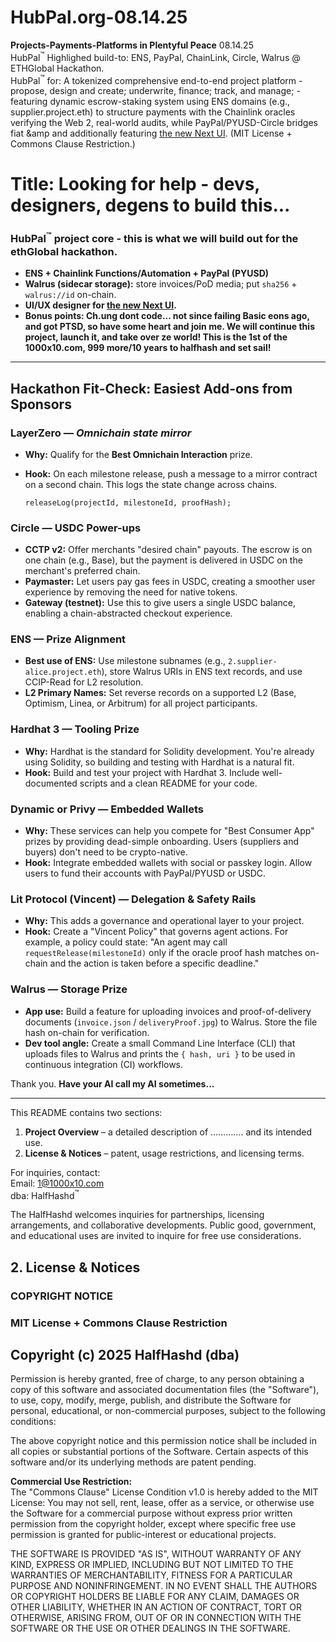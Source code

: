 # HubPal.org-08.14.25
**Projects-Payments-Platforms in Plentyful Peace** 08.14.25 <br>
HubPal<sup>™</sup> Highlighed build-to: ENS, PayPal, ChainLink, Circle, Walrus @ ETHGlobal Hackathon.<br> HubPal<sup>™</sup> for: A tokenized comprehensive end-to-end project platform - propose, design and create; underwrite, finance; track, and manage; - featuring dynamic escrow-staking system using ENS domains (e.g., supplier.project.eth) to structure payments with the Chainlink oracles verifying the Web 2, real-world audits, while PayPal/PYUSD-Circle bridges fiat &amp and additionally featuring [the new Next UI](https://github.com/HalfHashd/NextUI-08.08.2025). (MIT License + Commons Clause Restriction.)

# Title: Looking for help - devs, designers, degens to build this...

### HubPal<sup>™</sup> project core - this is what we will build out for the ethGlobal hackathon.
* **ENS + Chainlink Functions/Automation + PayPal (PYUSD)**
* **Walrus (sidecar storage):** store invoices/PoD media; put `sha256` + `walrus://id` on-chain.
* **UI/UX designer for [the new Next UI](https://github.com/HalfHashd/NextUI-08.08.2025).**
* **Bonus points: Ch.ung dont code... not since failing Basic eons ago, and got PTSD, so have some heart and join me. We will continue this project, launch it, and take over ze world! This is the 1st of the 1000x10.com, 999 more/10 years to halfhash and set sail!** 
---

## Hackathon Fit-Check: Easiest Add-ons from Sponsors

### LayerZero — _Omnichain state mirror_
* **Why:** Qualify for the **Best Omnichain Interaction** prize.
* **Hook:** On each milestone release, push a message to a mirror contract on a second chain. This logs the state change across chains.

    ```solidity
    releaseLog(projectId, milestoneId, proofHash);
    ```

### Circle — USDC Power-ups
* **CCTP v2:** Offer merchants "desired chain" payouts. The escrow is on one chain (e.g., Base), but the payment is delivered in USDC on the merchant's preferred chain.
* **Paymaster:** Let users pay gas fees in USDC, creating a smoother user experience by removing the need for native tokens.
* **Gateway (testnet):** Use this to give users a single USDC balance, enabling a chain-abstracted checkout experience.

### ENS — Prize Alignment
* **Best use of ENS:** Use milestone subnames (e.g., `2.supplier-alice.project.eth`), store Walrus URIs in ENS text records, and use CCIP-Read for L2 resolution.
* **L2 Primary Names:** Set reverse records on a supported L2 (Base, Optimism, Linea, or Arbitrum) for all project participants.

### Hardhat 3 — Tooling Prize
* **Why:** Hardhat is the standard for Solidity development. You're already using Solidity, so building and testing with Hardhat is a natural fit.
* **Hook:** Build and test your project with Hardhat 3. Include well-documented scripts and a clean README for your code.

### Dynamic or Privy — Embedded Wallets
* **Why:** These services can help you compete for "Best Consumer App" prizes by providing dead-simple onboarding. Users (suppliers and buyers) don't need to be crypto-native.
* **Hook:** Integrate embedded wallets with social or passkey login. Allow users to fund their accounts with PayPal/PYUSD or USDC.

### Lit Protocol (Vincent) — Delegation & Safety Rails
* **Why:** This adds a governance and operational layer to your project.
* **Hook:** Create a "Vincent Policy" that governs agent actions. For example, a policy could state: "An agent may call `requestRelease(milestoneId)` only if the oracle proof hash matches on-chain and the action is taken before a specific deadline."

### Walrus — Storage Prize
* **App use:** Build a feature for uploading invoices and proof-of-delivery documents (`invoice.json` / `deliveryProof.jpg`) to Walrus. Store the file hash on-chain for verification.
* **Dev tool angle:** Create a small Command Line Interface (CLI) that uploads files to Walrus and prints the `{ hash, uri }` to be used in continuous integration (CI) workflows.

Thank you. 
**Have your AI call my AI sometimes...**

--- 
This README contains two sections: 
1. **Project Overview** – a detailed description of …………. and its intended use.  
2. **License & Notices** – patent, usage restrictions, and licensing terms.

For inquiries, contact:  
Email: 1@1000x10.com  
dba: HalfHashd<sup>™</sup>

The HalfHashd welcomes inquiries for partnerships, licensing arrangements, and collaborative developments. Public good, government, and educational uses are invited to inquire for free use considerations.

## 2. License & Notices

### COPYRIGHT NOTICE

### MIT License + Commons Clause Restriction
Copyright (c) 2025 HalfHashd (dba)
---

Permission is hereby granted, free of charge, to any person obtaining a copy of this software and associated documentation files (the "Software"), to use, copy, modify, merge, publish, and distribute the Software for personal, educational, or non-commercial purposes, subject to the following conditions:

The above copyright notice and this permission notice shall be included in all copies or substantial portions of the Software. Certain aspects of this software and/or its underlying methods are patent pending. 

**Commercial Use Restriction:**  
The "Commons Clause" License Condition v1.0 is hereby added to the MIT License: 
You may not sell, rent, lease, offer as a service, or otherwise use the Software for a commercial purpose without express prior written permission from the copyright holder, except where specific free use permission is granted for public-interest or educational projects.

THE SOFTWARE IS PROVIDED "AS IS", WITHOUT WARRANTY OF ANY KIND, EXPRESS OR IMPLIED, INCLUDING BUT NOT LIMITED TO THE WARRANTIES OF MERCHANTABILITY, FITNESS FOR A PARTICULAR PURPOSE AND NONINFRINGEMENT. IN NO EVENT SHALL THE AUTHORS OR COPYRIGHT HOLDERS BE LIABLE FOR ANY CLAIM, DAMAGES OR OTHER LIABILITY, WHETHER IN AN ACTION OF CONTRACT, TORT OR OTHERWISE, ARISING FROM, OUT OF OR IN CONNECTION WITH THE SOFTWARE OR THE USE OR OTHER DEALINGS IN THE SOFTWARE.
